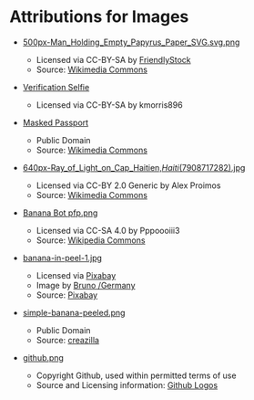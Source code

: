 # Attributions for Images

* [500px-Man_Holding_Empty_Papyrus_Paper_SVG.svg.png](./500px-Man_Holding_Empty_Papyrus_Paper_SVG.svg.png)
  * Licensed via CC-BY-SA by [FriendlyStock](https://commons.wikimedia.org/wiki/User:FriendlyStock)
  * Source: [Wikimedia Commons](https://commons.wikimedia.org/wiki/File:Man_Holding_Empty_Papyrus_Paper_SVG.svg)

* [Verification Selfie](./VerificationSelfie.png)
  * Licensed via CC-BY-SA by kmorris896

* [Masked Passport](./MaskedPassport.jpg)
  * Public Domain
  * Source: [Wikimedia Commons](https://commons.wikimedia.org/wiki/File:Passport_card.jpg)

* [640px-Ray_of_Light_on_Cap_Haitien,_Haiti_(7908717282).jpg](./640px-Ray_of_Light_on_Cap_Haitien,_Haiti_(7908717282).jpg)
  * Licensed via CC-BY 2.0 Generic by Alex Proimos
  * Source: [Wikimedia Commons](https://commons.wikimedia.org/wiki/File:Ray_of_Light_on_Cap_Haitien,_Haiti_(7908717282).jpg)

* [Banana Bot pfp.png](./Banana18.png)
  * Licensed via CC-SA 4.0 by Pppoooiii3
  * Source: [Wikipedia Commons](https://commons.wikimedia.org/wiki/File:Banana18.png)

* [banana-in-peel-1.jpg](./banana-in-peel-1.jpg)
  * Licensed via [Pixabay](https://pixabay.com/service/license/)
  * Image by [Bruno /Germany](https://pixabay.com/users/bru-no-1161770/?utm_source=link-attribution&amp;utm_medium=referral&amp;utm_campaign=image&amp;utm_content=3112308)
  * Source: [Pixabay](https://pixabay.com/?utm_source=link-attribution&amp;utm_medium=referral&amp;utm_campaign=image&amp;utm_content=3112308)

* [simple-banana-peeled.png](./simple-banana-peeled.png)
  * Public Domain
  * Source: [creazilla](https://creazilla.com/nodes/28367-simple-banana-peeled-clipart)

* [github.png](./github.png)
  * Copyright Github, used within permitted terms of use
  * Source and Licensing information: [Github Logos](https://github.com/logos)
  